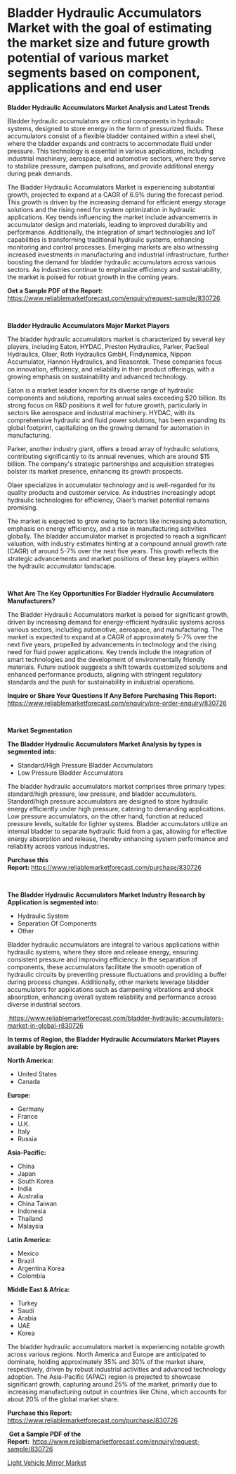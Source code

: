 <p><h1>Bladder Hydraulic Accumulators Market with the goal of estimating the market size and future growth potential of various market segments based on component, applications and end user</h1></p><p><strong>Bladder Hydraulic Accumulators Market Analysis and Latest Trends</strong></p>
<p><p>Bladder hydraulic accumulators are critical components in hydraulic systems, designed to store energy in the form of pressurized fluids. These accumulators consist of a flexible bladder contained within a steel shell, where the bladder expands and contracts to accommodate fluid under pressure. This technology is essential in various applications, including industrial machinery, aerospace, and automotive sectors, where they serve to stabilize pressure, dampen pulsations, and provide additional energy during peak demands.</p><p>The Bladder Hydraulic Accumulators Market is experiencing substantial growth, projected to expand at a CAGR of 6.9% during the forecast period. This growth is driven by the increasing demand for efficient energy storage solutions and the rising need for system optimization in hydraulic applications. Key trends influencing the market include advancements in accumulator design and materials, leading to improved durability and performance. Additionally, the integration of smart technologies and IoT capabilities is transforming traditional hydraulic systems, enhancing monitoring and control processes. Emerging markets are also witnessing increased investments in manufacturing and industrial infrastructure, further boosting the demand for bladder hydraulic accumulators across various sectors. As industries continue to emphasize efficiency and sustainability, the market is poised for robust growth in the coming years.</p></p>
<p><strong>Get a Sample PDF of the Report:&nbsp;</strong> <a href="https://www.reliablemarketforecast.com/enquiry/request-sample/830726?utm_campaign=3512&utm_medium=2&utm_source=Github&utm_content=ia&utm_term=25032025&utm_id=bladder-hydraulic-accumulators">https://www.reliablemarketforecast.com/enquiry/request-sample/830726</a></p>
<p>&nbsp;</p>
<p><strong>Bladder Hydraulic Accumulators Major Market Players</strong></p>
<p><p>The bladder hydraulic accumulators market is characterized by several key players, including Eaton, HYDAC, Preston Hydraulics, Parker, PacSeal Hydraulics, Olaer, Roth Hydraulics GmbH, Findynamica, Nippon Accumulator, Hannon Hydraulics, and Reasontek. These companies focus on innovation, efficiency, and reliability in their product offerings, with a growing emphasis on sustainability and advanced technology.</p><p>Eaton is a market leader known for its diverse range of hydraulic components and solutions, reporting annual sales exceeding $20 billion. Its strong focus on R&D positions it well for future growth, particularly in sectors like aerospace and industrial machinery. HYDAC, with its comprehensive hydraulic and fluid power solutions, has been expanding its global footprint, capitalizing on the growing demand for automation in manufacturing.</p><p>Parker, another industry giant, offers a broad array of hydraulic solutions, contributing significantly to its annual revenues, which are around $15 billion. The company's strategic partnerships and acquisition strategies bolster its market presence, enhancing its growth prospects.</p><p>Olaer specializes in accumulator technology and is well-regarded for its quality products and customer service. As industries increasingly adopt hydraulic technologies for efficiency, Olaer’s market potential remains promising. </p><p>The market is expected to grow owing to factors like increasing automation, emphasis on energy efficiency, and a rise in manufacturing activities globally. The bladder accumulator market is projected to reach a significant valuation, with industry estimates hinting at a compound annual growth rate (CAGR) of around 5-7% over the next five years. This growth reflects the strategic advancements and market positions of these key players within the hydraulic accumulator landscape.</p></p>
<p>&nbsp;</p>
<p><strong>What Are The Key Opportunities For Bladder Hydraulic Accumulators Manufacturers?</strong></p>
<p><p>The Bladder Hydraulic Accumulators market is poised for significant growth, driven by increasing demand for energy-efficient hydraulic systems across various sectors, including automotive, aerospace, and manufacturing. The market is expected to expand at a CAGR of approximately 5-7% over the next five years, propelled by advancements in technology and the rising need for fluid power applications. Key trends include the integration of smart technologies and the development of environmentally friendly materials. Future outlook suggests a shift towards customized solutions and enhanced performance products, aligning with stringent regulatory standards and the push for sustainability in industrial operations.</p></p>
<p><strong>Inquire or Share Your Questions If Any Before Purchasing This Report:</strong> <a href="https://www.reliablemarketforecast.com/enquiry/pre-order-enquiry/830726?utm_campaign=3512&utm_medium=2&utm_source=Github&utm_content=ia&utm_term=25032025&utm_id=bladder-hydraulic-accumulators">https://www.reliablemarketforecast.com/enquiry/pre-order-enquiry/830726</a></p>
<p>&nbsp;</p>
<p><strong>Market Segmentation</strong></p>
<p><strong>The Bladder Hydraulic Accumulators Market Analysis by types is segmented into:</strong></p>
<p><ul><li>Standard/High Pressure Bladder Accumulators</li><li>Low Pressure Bladder Accumulators</li></ul></p>
<p><p>The bladder hydraulic accumulators market comprises three primary types: standard/high pressure, low pressure, and bladder accumulators. Standard/high pressure accumulators are designed to store hydraulic energy efficiently under high pressure, catering to demanding applications. Low pressure accumulators, on the other hand, function at reduced pressure levels, suitable for lighter systems. Bladder accumulators utilize an internal bladder to separate hydraulic fluid from a gas, allowing for effective energy absorption and release, thereby enhancing system performance and reliability across various industries.</p></p>
<p><strong>Purchase this Report:&nbsp;</strong><a href="https://www.reliablemarketforecast.com/purchase/830726?utm_campaign=3512&utm_medium=2&utm_source=Github&utm_content=ia&utm_term=25032025&utm_id=bladder-hydraulic-accumulators">https://www.reliablemarketforecast.com/purchase/830726</a></p>
<p>&nbsp;</p>
<p><strong>The Bladder Hydraulic Accumulators Market Industry Research by Application is segmented into:</strong></p>
<p><ul><li>Hydraulic System</li><li>Separation Of Components</li><li>Other</li></ul></p>
<p><p>Bladder hydraulic accumulators are integral to various applications within hydraulic systems, where they store and release energy, ensuring consistent pressure and improving efficiency. In the separation of components, these accumulators facilitate the smooth operation of hydraulic circuits by preventing pressure fluctuations and providing a buffer during process changes. Additionally, other markets leverage bladder accumulators for applications such as dampening vibrations and shock absorption, enhancing overall system reliability and performance across diverse industrial sectors.</p></p>
<p><a href="https://www.reliablemarketforecast.com/bladder-hydraulic-accumulators-market-in-global-r830726?utm_campaign=3512&utm_medium=2&utm_source=Github&utm_content=ia&utm_term=25032025&utm_id=bladder-hydraulic-accumulators">&nbsp;https://www.reliablemarketforecast.com/bladder-hydraulic-accumulators-market-in-global-r830726</a></p>
<p><strong>In terms of Region, the Bladder Hydraulic Accumulators Market Players available by Region are:</strong></p>
<p>
    <p> <strong> North America: </strong>
        <ul>
            <li>United States</li>
            <li>Canada</li>
        </ul>
        </p> 
    <p> <strong> Europe: </strong>
        <ul>
            <li>Germany</li>
            <li>France</li>
            <li>U.K.</li>
            <li>Italy</li>
            <li>Russia</li>
        </ul>
        </p> 
    <p> <strong> Asia-Pacific: </strong>
        <ul>
            <li>China</li>
            <li>Japan</li>
            <li>South Korea</li>
            <li>India</li>
            <li>Australia</li>
            <li>China Taiwan</li>
            <li>Indonesia</li>
            <li>Thailand</li>
            <li>Malaysia</li>
        </ul>
        </p> 
    <p> <strong> Latin America: </strong>
        <ul>
            <li>Mexico</li>
            <li>Brazil</li>
            <li>Argentina Korea</li>
            <li>Colombia</li>
        </ul>
        </p> 
    <p> <strong> Middle East & Africa: </strong>
        <ul>
            <li>Turkey</li>
            <li>Saudi</li>
            <li>Arabia</li>
            <li>UAE</li>
            <li>Korea</li>
        </ul>
    </p>
    </p>
<p><p>The bladder hydraulic accumulators market is experiencing notable growth across various regions. North America and Europe are anticipated to dominate, holding approximately 35% and 30% of the market share, respectively, driven by robust industrial activities and advanced technology adoption. The Asia-Pacific (APAC) region is projected to showcase significant growth, capturing around 25% of the market, primarily due to increasing manufacturing output in countries like China, which accounts for about 20% of the global market share.</p></p>
<p><strong>Purchase this Report: </strong><a href="https://www.reliablemarketforecast.com/purchase/830726?utm_campaign=3512&utm_medium=2&utm_source=Github&utm_content=ia&utm_term=25032025&utm_id=bladder-hydraulic-accumulators">https://www.reliablemarketforecast.com/purchase/830726</a></p>
<p>&nbsp;<strong>Get a Sample PDF of the Report:&nbsp;&nbsp;</strong><a href="https://www.reliablemarketforecast.com/enquiry/request-sample/830726?utm_campaign=3512&utm_medium=2&utm_source=Github&utm_content=ia&utm_term=25032025&utm_id=bladder-hydraulic-accumulators">https://www.reliablemarketforecast.com/enquiry/request-sample/830726</a></p>
<p><strong></strong></p>
<p><p><a href="https://github.com/haimamuirev8/Market-Research-Report-List-1/blob/main/light-vehicle-mirror-market.md?utm_campaign=3512&utm_medium=2&utm_source=Github&utm_content=ia&utm_term=25032025&utm_id=bladder-hydraulic-accumulators">Light Vehicle Mirror Market</a></p></p>